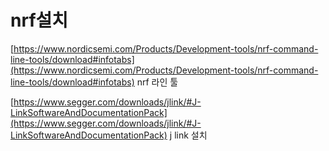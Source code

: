 # nrf설치

[https://www.nordicsemi.com/Products/Development-tools/nrf-command-line-tools/download#infotabs](https://www.nordicsemi.com/Products/Development-tools/nrf-command-line-tools/download#infotabs)    nrf 라인 툴

[https://www.segger.com/downloads/jlink/#J-LinkSoftwareAndDocumentationPack](https://www.segger.com/downloads/jlink/#J-LinkSoftwareAndDocumentationPack) j link 설치